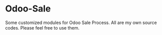 # Odoo-Sale
Some customized modules for Odoo Sale Process. All are my own source codes. Please feel free to use them.
